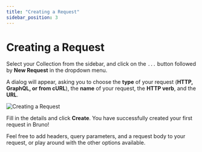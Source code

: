 ```yaml
---
title: "Creating a Request"
sidebar_position: 3
---
```


# Creating a Request

Select your Collection from the sidebar, and click on the `...` button followed by **New Request** in the dropdown menu.

A dialog will appear, asking you to choose the **type** of your request (**HTTP, GraphQL, or from cURL**), the **name** of your request, the **HTTP verb**, and the **URL**.

![Creating a Request](/img/image3.png)

Fill in the details and click **Create**. You have successfully created your first request in Bruno!

Feel free to add headers, query parameters, and a request body to your request, or play around with the other options available.
